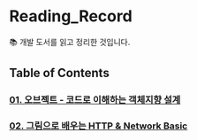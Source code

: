 # Reading_Record

📚 개발 도서를 읽고 정리한 것입니다.

## Table of Contents

### [01. 오브젝트 - 코드로 이해하는 객체지향 설계](./_01_object/README.md)

### [02. 그림으로 배우는 HTTP & Network Basic](./_02_http_network_basic/README.md)
